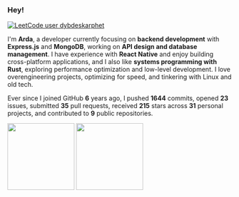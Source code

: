 ### Hey!

[![LeetCode user dybdeskarphet](https://img.shields.io/badge/dynamic/json?style=flat-square&labelColor=151515&color=%23ffa116&label=Solved&query=solved&url=https%3A%2F%2Fleetcode-badge.vercel.app%2Fapi%2Fusers%2Fdybdeskarphet&logo=leetcode&logoColor=yellow)](https://leetcode.com/dybdeskarphet/)

I'm **Arda**, a developer currently focusing on **backend development** with **Express.js** and **MongoDB**, working on **API design and database management**. I have experience with **React Native** and enjoy building cross-platform applications, and I also like **systems programming with Rust**, exploring performance optimization and low-level development. I love overengineering projects, optimizing for speed, and tinkering with Linux and old tech.

Ever since I joined GitHub **6** years ago, I pushed **1644** commits, opened **23** issues, submitted **35** pull requests, received **215** stars across **31** personal projects, and contributed to **9** public repositories.

<img height=150 align='center' src="https://github-readme-stats.vercel.app/api/top-langs/?username=dybdeskarphet&layout=compact&theme=dark&hide_border=true&exclude_repo=dotfiles,dybdeskarphet.github.io,xcorners,ranger_devicons"/> <img height=150 align='center' src='https://github-readme-stats.vercel.app/api?username=dybdeskarphet&show_icons=true&theme=dark&hide_border=true'/>
